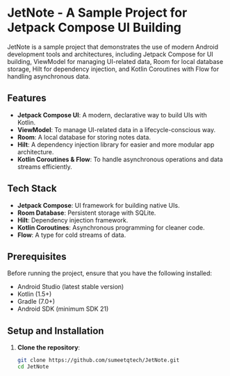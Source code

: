 # JetNote - A Sample Project for Jetpack Compose UI Building

JetNote is a sample project that demonstrates the use of modern Android development tools and architectures, including Jetpack Compose for UI building, ViewModel for managing UI-related data, Room for local database storage, Hilt for dependency injection, and Kotlin Coroutines with Flow for handling asynchronous data.

## Features
- **Jetpack Compose UI**: A modern, declarative way to build UIs with Kotlin.
- **ViewModel**: To manage UI-related data in a lifecycle-conscious way.
- **Room**: A local database for storing notes data.
- **Hilt**: A dependency injection library for easier and more modular app architecture.
- **Kotlin Coroutines & Flow**: To handle asynchronous operations and data streams efficiently.

## Tech Stack
- **Jetpack Compose**: UI framework for building native UIs.
- **Room Database**: Persistent storage with SQLite.
- **Hilt**: Dependency injection framework.
- **Kotlin Coroutines**: Asynchronous programming for cleaner code.
- **Flow**: A type for cold streams of data.

## Prerequisites
Before running the project, ensure that you have the following installed:

- Android Studio (latest stable version)
- Kotlin (1.5+)
- Gradle (7.0+)
- Android SDK (minimum SDK 21)

## Setup and Installation

1. **Clone the repository**:
   ```bash
   git clone https://github.com/sumeetqtech/JetNote.git
   cd JetNote
